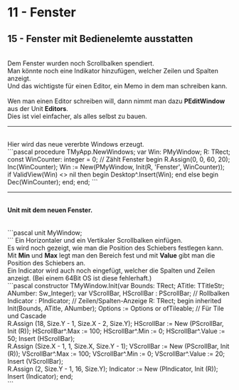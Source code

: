 # 11 - Fenster
## 15 - Fenster mit Bedienelemte ausstatten
<br>
Dem Fenster wurden noch Scrollbalken spendiert.<br>
Man könnte noch eine Indikator hinzufügen, welcher Zeilen und Spalten anzeigt.<br>
Und das wichtigste für einen Editor, ein Memo in dem man schreiben kann.<br>
<br>
Wen man einen Editor schreiben will, dann nimmt man dazu <b>PEditWindow</b> aus der Unit <b>Editors</b>.<br>
Dies ist viel einfacher, als alles selbst zu bauen.<br>
<hr><br>
Hier wird das neue vererbte Windows erzeugt.<br>
```pascal
  procedure TMyApp.NewWindows;
  var
    Win: PMyWindow;
    R: TRect;
  const
    WinCounter: integer = 0;      // Zählt Fenster
  begin
    R.Assign(0, 0, 60, 20);
    Inc(WinCounter);
    Win := New(PMyWindow, Init(R, 'Fenster', WinCounter));
<br>
    if ValidView(Win) <> nil then begin
      Desktop^.Insert(Win);
    end else begin
      Dec(WinCounter);
    end;
  end;
```
<hr><br>
<b>Unit mit dem neuen Fenster.</b><br>
<br><br>
```pascal
unit MyWindow;
<br>
```
Ein Horizontaler und ein Vertikaler Scrollbalken einfügen.<br>
Es wird noch gezeigt, wie man die Position des Schiebers festlegen kann.<br>
Mit <b>Min</b> und <b>Max</b> legt man den Bereich fest und mit <b>Value</b> gibt man die Position des Schiebers an.<br>
Ein Indicator wird auch noch eingefügt, welcher die Spalten und Zeilen anzeigt. (Bei einem 64Bit OS ist diese fehlerhaft.)<br>
```pascal
constructor TMyWindow.Init(var Bounds: TRect; ATitle: TTitleStr; ANumber: Sw_Integer);
var
  VScrollBar, HScrollBar : PScrollBar;  // Rollbalken
  Indicator  : PIndicator;              // Zeilen/Spalten-Anzeige
  R: TRect;
begin
  inherited Init(Bounds, ATitle, ANumber);
  Options := Options or ofTileable;     // Für Tile und Cascade
<br>
  R.Assign (18, Size.Y - 1, Size.X - 2, Size.Y);
  HScrollBar := New (PScrollBar, Init (R));
  HScrollBar^.Max := 100;
  HScrollBar^.Min := 0;
  HScrollBar^.Value := 50;
  Insert (HScrollBar);
<br>
  R.Assign (Size.X - 1, 1, Size.X, Size.Y - 1);
  VScrollBar := New (PScrollBar, Init (R));
  VScrollBar^.Max := 100;
  VScrollBar^.Min := 0;
  VScrollBar^.Value := 20;
  Insert (VScrollBar);
<br>
  R.Assign (2, Size.Y - 1, 16, Size.Y);
  Indicator := New (PIndicator, Init (R));
  Insert (Indicator);
end;
<br>
```
<br>
